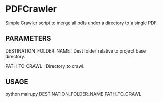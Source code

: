 # PDFCrawler

Simple Crawler script to merge all pdfs under a directory to a single PDF.

## PARAMETERS 

DESTINATION_FOLDER_NAME : Dest folder relative to project base directory.

PATH_TO_CRAWL : Directory to crawl.

## USAGE 

python main.py   DESTINATION_FOLDER_NAME   PATH_TO_CRAWL
